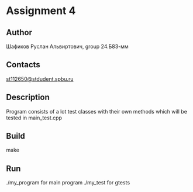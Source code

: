# Assignment 4
## Author
Шафиков Руслан Альвиртович, group 24.Б83-мм
## Contacts
st112650@stdudent.spbu.ru
## Description
Program consists of a lot test classes with their own methods which will be tested  in main_test.cpp
## Build
make
## Run 
./my_program for main program
./my_test for gtests
